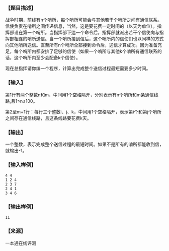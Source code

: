 ### 【题目描述】

战争时期，前线有n个哨所，每个哨所可能会与其他若干个哨所之间有通信联系。信使负责在哨所之间传递信息，当然，这是要花费一定时间的（以天为单位）。指挥部设在第一个哨所。当指挥部下达一个命令后，指挥部就派出若干个信使向与指挥部相连的哨所送信。当一个哨所接到信后，这个哨所内的信使们也以同样的方式向其他哨所送信。直至所有n个哨所全部接到命令后，送信才算成功。因为准备充足，每个哨所内都安排了足够的信使（如果一个哨所与其他k个哨所有通信联系的话，这个哨所内至少会配备k个信使）。

现在总指挥请你编一个程序，计算出完成整个送信过程最短需要多少时间。

### 【输入】

第1行有两个整数n和m，中间用1个空格隔开，分别表示有n个哨所和m条通信线路,且1≤n≤100。

第2至m+1行：每行三个整数i、j、k，中间用1个空格隔开，表示第i个和第j个哨所之间存在通信线路，且这条线路要花费k天。

### 【输出】

一个整数，表示完成整个送信过程的最短时间。如果不是所有的哨所都能收到信，就输出-1。

### 【输入样例】

```
4 4
1 2 4
2 3 7
2 4 1
3 4 6
```

### 【输出样例】

```
11
```


 ### 【来源】

 一本通在线评测 